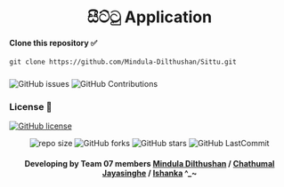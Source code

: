<div align="center">

# සීට්ටු Application
</div>


#### Clone this repository ✅
```md
git clone https://github.com/Mindula-Dilthushan/Sittu.git
```
###

![GitHub issues](https://img.shields.io/github/issues/Mindula-Dilthushan/Sittu?&labelColor=black&color=eb3b5a&label=Issues&logo=issues&logoColor=black&style=for-the-badge)
![GitHub Contributions](https://img.shields.io/github/contributors/Mindula-Dilthushan/Sittu?&labelColor=black&color=8854d0&style=for-the-badge)

### License 📝
[![GitHub license](https://img.shields.io/github/license/Mindula-Dilthushan/Sittu?&labelColor=black&color=3867d6&style=for-the-badge)](https://github.com/Mindula-Dilthushan/Red-Alpha-Assistant-Bot/blob/master/LICENSE)

<div align="center">

![repo size](https://img.shields.io/github/repo-size/Mindula-Dilthushan/Sittu?label=Repo%20Size&style=for-the-badge&labelColor=black&color=20bf6b)
![GitHub forks](https://img.shields.io/github/forks/Mindula-Dilthushan/Sittu?&labelColor=black&color=0fb9b1&style=for-the-badge)
![GitHub stars](https://img.shields.io/github/stars/Mindula-Dilthushan/Sittu?&labelColor=black&color=f7b731&style=for-the-badge)
![GitHub LastCommit](https://img.shields.io/github/last-commit/Mindula-Dilthushan/Sittu?logo=github&labelColor=black&color=d1d8e0&style=for-the-badge)

</div>

<div align="center"> 

#### Developing by Team 07 members [Mindula Dilthushan](https://github.com/Mindula-Dilthushan) / [Chathumal Jayasinghe](https://github.com/ChathumalJayasingha) / [Ishanka](https://github.com/IshankaDK) ^_~
</div>

